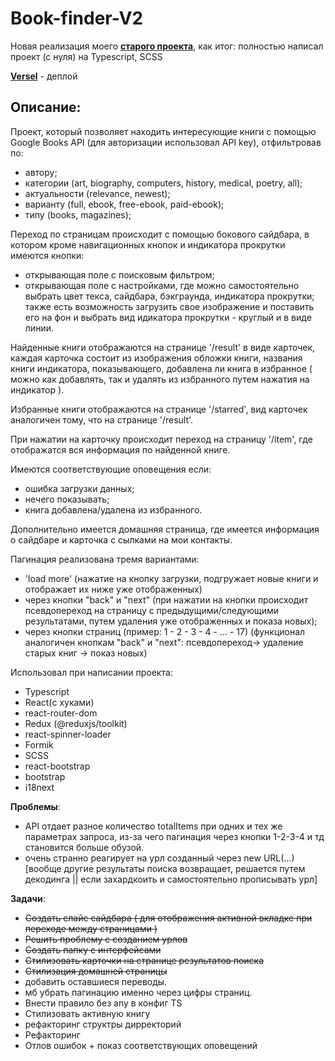 # Book-finder-V2

Новая реализация моего [**старого проекта**](https://github.com/k1ntsugi1/book-finder), как итог: полностью написал проект (с нуля) на Typescript, SCSS

[**Versel**](https://book-finder-rose.vercel.app/) - деплой

## Описание:

Проект, который позволяет находить интересующие книги с помощью Google Books API (для авторизации использовал API key), отфильтровав по:
  - автору;
  - категории (art, biography, computers, history, medical, poetry, all);
  - актуальности (relevance, newest);
  - варианту (full, ebook, free-ebook, paid-ebook);
  - типу (books, magazines);

Переход по страницам происходит с помощью бокового сайдбара, в котором кроме навигационных кнопок и индикатора прокрутки имеются кнопки:
  - открывающая поле с поисковым фильтром;
  - открывающая поле с настройками, где можно самостоятельно выбрать цвет текса, сайдбара, бэкграунда, индикатора прокрутки; также есть возможность загрузить свое изображение и поставить его на фон и выбрать вид идикатора прокрутки - круглый и в виде линии.

Найденные книги отображаются на странице '/result' в виде карточек, каждая карточка состоит из изображения обложки книги, названия книги индикатора, показывающего, добавлена ли книга в избранное ( можно как добавлять, так и удалять из избранного путем нажатия на индикатор ).

Избранные книги отображаются на странице '/starred', вид карточек аналогичен тому, что на странице '/result'.

При нажатии на карточку происходит переход на страницу '/item', где отображатся вся информация по найденной книге.

Имеются соответствующие оповещения если:
  - ошибка загрузки данных;
  - нечего показывать;
  - книга добавлена/удалена из избранного.

Дополнительно имеется домашняя страница, где имеется информация о сайдбаре и карточка с сылками на мои контакты.

Пагинация реализована тремя вариантами:
  - 'load more' (нажатие на кнопку загрузки, подгружает новые книги и отображает их ниже уже отображенных)
  - через кнопки "back" и "next" (при нажатии на кнопки происходит псевдопереход на страницу с предыдущими/следующими результатами, путем удаления уже отображенных и показа новых);
  - через кнопки страниц (пример: 1 - 2 - 3 - 4 - ... - 17) (функционал аналогичен кнопкам "back" и "next": псевдопереход-> удаление старых книг -> показ новых)

Использовал при написании проекта:
 - Typescript
 - React(с хуками)
 - react-router-dom
 - Redux (@reduxjs/toolkit)
 - react-spinner-loader
 - Formik
 - SCSS
 - react-bootstrap
 - bootstrap
 - i18next
 
**Проблемы**:
  - API отдает разное количество totalItems при одних и тех же параметрах запроса, из-за чего пагинация через кнопки 1-2-3-4 и тд становится больше обузой.
  - очень странно реагирует на урл созданный через new URL(...) [вообще другие результаты поиска возвращает, решается путем декодинга || если захардкоить и самостоятельно прописывать урл]
 
**Задачи**: 
  - ~~Создать слайс сайдбара ( для отображения активной вкладке при переходе между страницами )~~
  - ~~Решить проблему с созданием урлов~~
  - ~~Создать папку с интерфейсами~~
  - ~~Стилизовать карточки на странице результатов поиска~~
  - ~~Стилизация домашней страницы~~
  - добавить оставшиеся переводы.
  - мб убрать пагинацию именно через цифры страниц.
  - Внести правило без any в конфиг TS
  - Стилизовать активную книгу
  - рефакторинг структры дирректорий
  - Рефакторинг
  - Отлов ошибок + показ соответствующих оповещений
